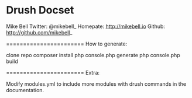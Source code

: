 Drush Docset
=======================

Mike Bell
Twitter: @mikebell_
Homepate: http://mikebell.io
Github: http://github.com/mikebell_

=======================
How to generate:

   clone repo
   composer install
   php console.php generate
   php console.php build

=======================
Extra:

Modify modules.yml to include more modules with drush commands in the documentation.